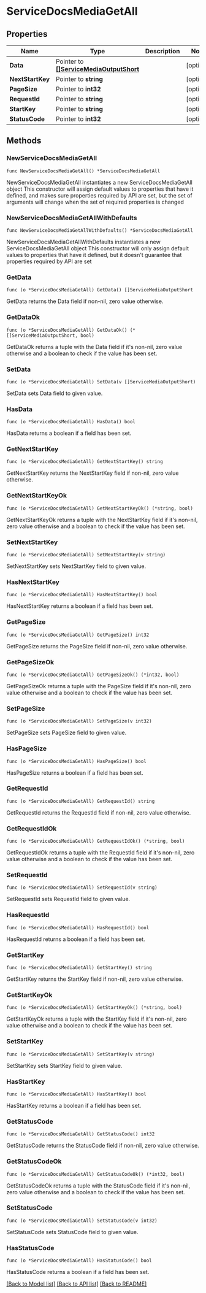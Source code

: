 # ServiceDocsMediaGetAll

## Properties

Name | Type | Description | Notes
------------ | ------------- | ------------- | -------------
**Data** | Pointer to [**[]ServiceMediaOutputShort**](ServiceMediaOutputShort.md) |  | [optional] 
**NextStartKey** | Pointer to **string** |  | [optional] 
**PageSize** | Pointer to **int32** |  | [optional] 
**RequestId** | Pointer to **string** |  | [optional] 
**StartKey** | Pointer to **string** |  | [optional] 
**StatusCode** | Pointer to **int32** |  | [optional] 

## Methods

### NewServiceDocsMediaGetAll

`func NewServiceDocsMediaGetAll() *ServiceDocsMediaGetAll`

NewServiceDocsMediaGetAll instantiates a new ServiceDocsMediaGetAll object
This constructor will assign default values to properties that have it defined,
and makes sure properties required by API are set, but the set of arguments
will change when the set of required properties is changed

### NewServiceDocsMediaGetAllWithDefaults

`func NewServiceDocsMediaGetAllWithDefaults() *ServiceDocsMediaGetAll`

NewServiceDocsMediaGetAllWithDefaults instantiates a new ServiceDocsMediaGetAll object
This constructor will only assign default values to properties that have it defined,
but it doesn't guarantee that properties required by API are set

### GetData

`func (o *ServiceDocsMediaGetAll) GetData() []ServiceMediaOutputShort`

GetData returns the Data field if non-nil, zero value otherwise.

### GetDataOk

`func (o *ServiceDocsMediaGetAll) GetDataOk() (*[]ServiceMediaOutputShort, bool)`

GetDataOk returns a tuple with the Data field if it's non-nil, zero value otherwise
and a boolean to check if the value has been set.

### SetData

`func (o *ServiceDocsMediaGetAll) SetData(v []ServiceMediaOutputShort)`

SetData sets Data field to given value.

### HasData

`func (o *ServiceDocsMediaGetAll) HasData() bool`

HasData returns a boolean if a field has been set.

### GetNextStartKey

`func (o *ServiceDocsMediaGetAll) GetNextStartKey() string`

GetNextStartKey returns the NextStartKey field if non-nil, zero value otherwise.

### GetNextStartKeyOk

`func (o *ServiceDocsMediaGetAll) GetNextStartKeyOk() (*string, bool)`

GetNextStartKeyOk returns a tuple with the NextStartKey field if it's non-nil, zero value otherwise
and a boolean to check if the value has been set.

### SetNextStartKey

`func (o *ServiceDocsMediaGetAll) SetNextStartKey(v string)`

SetNextStartKey sets NextStartKey field to given value.

### HasNextStartKey

`func (o *ServiceDocsMediaGetAll) HasNextStartKey() bool`

HasNextStartKey returns a boolean if a field has been set.

### GetPageSize

`func (o *ServiceDocsMediaGetAll) GetPageSize() int32`

GetPageSize returns the PageSize field if non-nil, zero value otherwise.

### GetPageSizeOk

`func (o *ServiceDocsMediaGetAll) GetPageSizeOk() (*int32, bool)`

GetPageSizeOk returns a tuple with the PageSize field if it's non-nil, zero value otherwise
and a boolean to check if the value has been set.

### SetPageSize

`func (o *ServiceDocsMediaGetAll) SetPageSize(v int32)`

SetPageSize sets PageSize field to given value.

### HasPageSize

`func (o *ServiceDocsMediaGetAll) HasPageSize() bool`

HasPageSize returns a boolean if a field has been set.

### GetRequestId

`func (o *ServiceDocsMediaGetAll) GetRequestId() string`

GetRequestId returns the RequestId field if non-nil, zero value otherwise.

### GetRequestIdOk

`func (o *ServiceDocsMediaGetAll) GetRequestIdOk() (*string, bool)`

GetRequestIdOk returns a tuple with the RequestId field if it's non-nil, zero value otherwise
and a boolean to check if the value has been set.

### SetRequestId

`func (o *ServiceDocsMediaGetAll) SetRequestId(v string)`

SetRequestId sets RequestId field to given value.

### HasRequestId

`func (o *ServiceDocsMediaGetAll) HasRequestId() bool`

HasRequestId returns a boolean if a field has been set.

### GetStartKey

`func (o *ServiceDocsMediaGetAll) GetStartKey() string`

GetStartKey returns the StartKey field if non-nil, zero value otherwise.

### GetStartKeyOk

`func (o *ServiceDocsMediaGetAll) GetStartKeyOk() (*string, bool)`

GetStartKeyOk returns a tuple with the StartKey field if it's non-nil, zero value otherwise
and a boolean to check if the value has been set.

### SetStartKey

`func (o *ServiceDocsMediaGetAll) SetStartKey(v string)`

SetStartKey sets StartKey field to given value.

### HasStartKey

`func (o *ServiceDocsMediaGetAll) HasStartKey() bool`

HasStartKey returns a boolean if a field has been set.

### GetStatusCode

`func (o *ServiceDocsMediaGetAll) GetStatusCode() int32`

GetStatusCode returns the StatusCode field if non-nil, zero value otherwise.

### GetStatusCodeOk

`func (o *ServiceDocsMediaGetAll) GetStatusCodeOk() (*int32, bool)`

GetStatusCodeOk returns a tuple with the StatusCode field if it's non-nil, zero value otherwise
and a boolean to check if the value has been set.

### SetStatusCode

`func (o *ServiceDocsMediaGetAll) SetStatusCode(v int32)`

SetStatusCode sets StatusCode field to given value.

### HasStatusCode

`func (o *ServiceDocsMediaGetAll) HasStatusCode() bool`

HasStatusCode returns a boolean if a field has been set.


[[Back to Model list]](../README.md#documentation-for-models) [[Back to API list]](../README.md#documentation-for-api-endpoints) [[Back to README]](../README.md)


